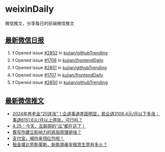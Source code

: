 # weixinDaily
微信推文，分享每日的前端微信推文

## [最新微信日报](https://github.com/kujian/weixinDaily/issues)

<!--START_SECTION:activity-->
1. ❗ Opened issue [#2852](https://github.com/kujian/githubTrending/issues/2852) in [kujian/githubTrending](https://github.com/kujian/githubTrending)
2. ❗ Opened issue [#1708](https://github.com/kujian/frontendDaily/issues/1708) in [kujian/frontendDaily](https://github.com/kujian/frontendDaily)
3. ❗ Opened issue [#2851](https://github.com/kujian/githubTrending/issues/2851) in [kujian/githubTrending](https://github.com/kujian/githubTrending)
4. ❗ Opened issue [#1707](https://github.com/kujian/frontendDaily/issues/1707) in [kujian/frontendDaily](https://github.com/kujian/frontendDaily)
5. ❗ Opened issue [#2850](https://github.com/kujian/githubTrending/issues/2850) in [kujian/githubTrending](https://github.com/kujian/githubTrending)
<!--END_SECTION:activity-->


## [最新微信推文](https://weixin.qdkfweb.cn/)

<!-- BLOG-POST-LIST:START -->
- [2024年养老金“20连涨”！企退事退差距明显，若企退3108.4元/月以下多涨；事退6151.6元/月以上停涨，可行吗？](https://weixin.qdkfweb.cn/43709.html)
- [4.25｜今天，互联网的“瓜”都在这了！](https://weixin.qdkfweb.cn/43718.html)
- [靠写作建立影响力的底层原理是啥？](https://weixin.qdkfweb.cn/43706.html)
- [支付宝，喊你来领红包啦！](https://weixin.qdkfweb.cn/43700.html)
- [租金堪比劳斯莱斯，新能源豪车租赁生意有多火？](https://weixin.qdkfweb.cn/43727.html)
<!-- BLOG-POST-LIST:END -->